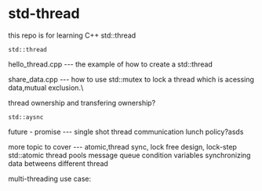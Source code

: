 # std-thread
this repo is for learning C++ std::thread
   
   ``std::thread ``
      
   hello_thread.cpp --- the example of how to create a std::thread

   share_data.cpp    --- how to use std::mutex to lock a thread which is acessing data,mutual exclusion.\

   thread ownership and transfering ownership?
   
    std::aysnc
   future - promise --- single shot thread communication 
    lunch policy?asds
    
   more topic to cover --- atomic,thread sync, lock free design, lock-step
    std::atomic
   thread pools
    message queue
   condition variables
   synchronizing data betweens different thread


multi-threading use case: 
